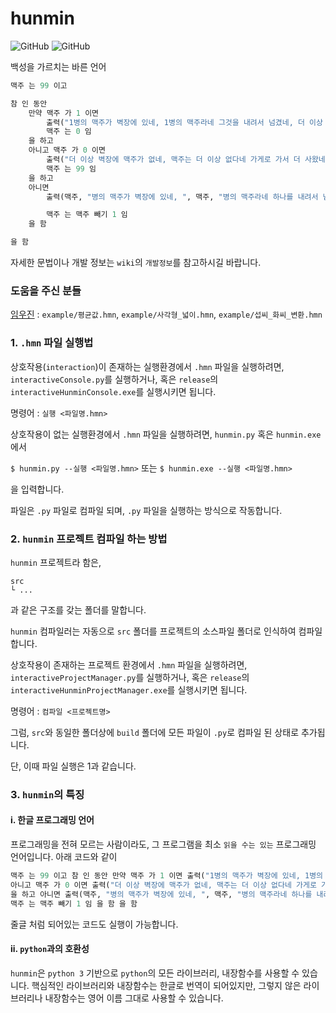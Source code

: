 # hunmin
![GitHub](https://img.shields.io/badge/python-3.8-brightgreen)
![GitHub](https://img.shields.io/badge/release-21.6-blue)

백성을 가르치는 바른 언어

```python
맥주 는 99 이고

참 인 동안
    만약 맥주 가 1 이면
        출력("1병의 맥주가 벽장에 있네, 1병의 맥주라네 그것을 내려서 넘겼네, 더 이상 벽장에 맥주가 없네") 을 실행함
        맥주 는 0 임
    을 하고 
    아니고 맥주 가 0 이면
        출력("더 이상 벽장에 맥주가 없네, 맥주는 더 이상 없다네 가게로 가서 더 사왔네, 99병의 맥주가 벽장에 있네") 를 실행하고
        맥주 는 99 임
    을 하고 
    아니면
        출력(맥주, "병의 맥주가 벽장에 있네, ", 맥주, "병의 맥주라네 하나를 내려서 넘겼네, ", 맥주 빼기 1, "병의 맥주가 벽장에 있네") 를 실행하고

        맥주 는 맥주 빼기 1 임
    을 함

을 함
```

자세한 문법이나 개발 정보는 `wiki`의 `개발정보`를 참고하시길 바랍니다.

### 도움을 주신 분들
[임우진](https://github.com/HAPPYJIN4869) : `example/평균값.hmn`, `example/사각형_넓이.hmn`, `example/섭씨_화씨_변환.hmn`

### 1. `.hmn` 파일 실행법
상호작용(`interaction`)이 존재하는 실행환경에서 `.hmn` 파일을 실행하려면,
`interactiveConsole.py`를 실행하거나, 혹은 `release`의 `interactiveHunminConsole.exe`를 실행시키면 됩니다.

명령어 : `실행 <파일명.hmn>`

상호작용이 없는 실행환경에서 `.hmn` 파일을 실행하려면,
`hunmin.py` 혹은 `hunmin.exe`에서

`$ hunmin.py --실행 <파일명.hmn>` 또는 `$ hunmin.exe --실행 <파일명.hmn>`

을 입력합니다.

파일은 `.py` 파일로 컴파일 되며, `.py` 파일을 실행하는 방식으로 작동합니다.

### 2. `hunmin` 프로젝트 컴파일 하는 방법
`hunmin` 프로젝트라 함은,
```
src
└ ...

```
과 같은 구조를 갖는 폴더를 말합니다.

`hunmin` 컴파일러는 자동으로 `src` 폴더를 프로젝트의 소스파일 폴더로 인식하여 컴파일합니다.

상호작용이 존재하는 프로젝트 환경에서 `.hmn` 파일을 실행하려면,
`interactiveProjectManager.py`를 실행하거나, 혹은 `release`의 `interactiveHunminProjectManager.exe`를 실행시키면 됩니다. 

명령어 : `컴파일 <프로젝트명>`

그럼, `src`와 동일한 폴더상에 `build` 폴더에 모든 파일이 `.py`로 컴파일 된 상태로 추가됩니다.

단, 이때 파일 실행은 1과 같습니다.

### 3. `hunmin`의 특징
#### i. 한글 프로그래밍 언어
프로그래밍을 전혀 모르는 사람이라도, 그 프로그램을 최소 `읽을 수는 있는` 프로그래밍 언어입니다.
아래 코드와 같이

```python
맥주 는 99 이고 참 인 동안 만약 맥주 가 1 이면 출력("1병의 맥주가 벽장에 있네, 1병의 맥주라네 그것을 내려서 넘겼네, 더 이상 벽장에 맥주가 없네") 을 실행하고 맥주 는 0 임 을 하고 
아니고 맥주 가 0 이면 출력("더 이상 벽장에 맥주가 없네, 맥주는 더 이상 없다네 가게로 가서 더 사왔네, 99병의 맥주가 벽장에 있네") 를 실행하고 맥주 는 99 임
을 하고 아니면 출력(맥주, "병의 맥주가 벽장에 있네, ", 맥주, "병의 맥주라네 하나를 내려서 넘겼네, ", 맥주 빼기 1, "병의 맥주가 벽장에 있네") 를 실행하고
맥주 는 맥주 빼기 1 임 을 함 을 함
```

줄글 처럼 되어있는 코드도 실행이 가능합니다.

#### ii. `python`과의 호환성
`hunmin`은 `python 3` 기반으로 `python`의 모든 라이브러리, 내장함수를 사용할 수 있습니다.
핵심적인 라이브러리와 내장함수는 한글로 번역이 되어있지만, 그렇지 않은 라이브러리나 내장함수는 영어 이름 그대로 사용할 수 있습니다.
